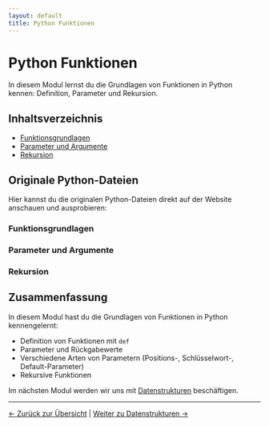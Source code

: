 ```yaml
---
layout: default
title: Python Funktionen
---
```


# Python Funktionen

In diesem Modul lernst du die Grundlagen von Funktionen in Python kennen:
Definition, Parameter und Rekursion.

## Inhaltsverzeichnis

- [Funktionsgrundlagen](#funktionsgrundlagen)
- [Parameter und Argumente](#parameter-und-argumente)
- [Rekursion](#rekursion)

## Originale Python-Dateien

Hier kannst du die originalen Python-Dateien direkt auf der Website anschauen und ausprobieren:

### Funktionsgrundlagen

<div class="code-loader" data-file="anleitungen/03_funktionen/01_funktionen_grundlagen.py"></div>

### Parameter und Argumente

<div class="code-loader" data-file="anleitungen/03_funktionen/02_parameter.py"></div>

### Rekursion

<div class="code-loader" data-file="anleitungen/03_funktionen/03_rekursion.py"></div>

## Zusammenfassung

In diesem Modul hast du die Grundlagen von Funktionen in Python kennengelernt:

- Definition von Funktionen mit `def`
- Parameter und Rückgabewerte
- Verschiedene Arten von Parametern (Positions-, Schlüsselwort-, Default-Parameter)
- Rekursive Funktionen

Im nächsten Modul werden wir uns mit [Datenstrukturen](../datenstrukturen/index.md) beschäftigen.

---

[← Zurück zur Übersicht](../index.md) | [Weiter zu Datenstrukturen →](../datenstrukturen/index.md)